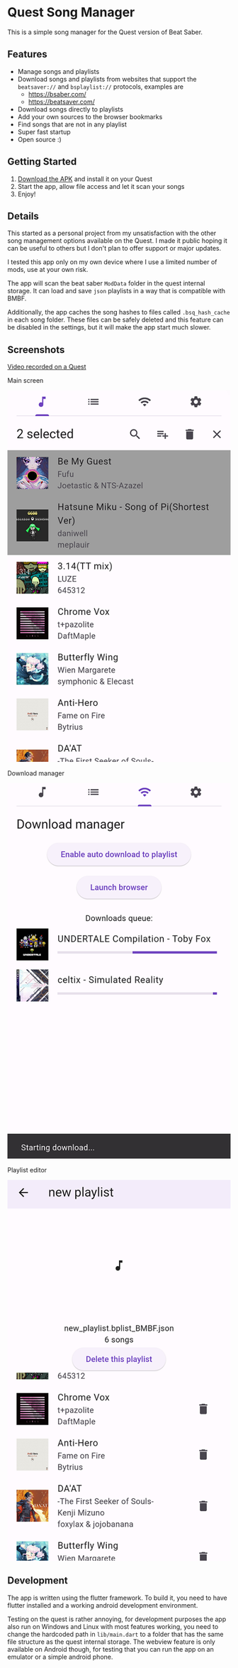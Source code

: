# Quest Song Manager

This is a simple song manager for the Quest version of Beat Saber.

## Features

- Manage songs and playlists
- Download songs and playlists from websites that support the `beatsaver://` and `bsplaylist://` protocols, examples are
	- https://bsaber.com/
	- https://beatsaver.com/
- Download songs directly to playlists
- Add your own sources to the browser bookmarks
- Find songs that are not in any playlist
- Super fast startup
- Open source :)

## Getting Started

1) [Download the APK](https://github.com/exelix11/QuestSongManager/releases/latest) and install it on your Quest
2) Start the app, allow file access and let it scan your songs
3) Enjoy!

## Details

This started as a personal project from my unsatisfaction with the other song management options available on the Quest. I made it public hoping it can be useful to others but I don't plan to offer support or major updates. 

I tested this app only on my own device where I use a limited number of mods, use at your own risk.

The app will scan the beat saber `ModData` folder in the quest internal storage. It can load and save `json` playlists in a way that is compatible with BMBF.

Additionally, the app caches the song hashes to files called `.bsq_hash_cache` in each song folder. These files can be safely deleted and this feature can be disabled in the settings, but it will make the app start much slower.

## Screenshots

[Video recorded on a Quest](https://imgur.com/a/K1zUxex)

Main screen

![Main screen](.images/songlist.png)

Download manager

![Download manager](.images/downloads.png)

Playlist editor

![Playlist editor](.images/playlist.png)

## Development

The app is written using the flutter framework. To build it, you need to have flutter installed and a working android development environment.

Testing on the quest is rather annoying, for development purposes the app also run on Windows and Linux with most features working, you need to change the hardcoded path in `lib/main.dart` to a folder that has the same file structure as the quest internal storage. The webview feature is only available on Android though, for testing that you can run the app on an emulator or a simple android phone.
